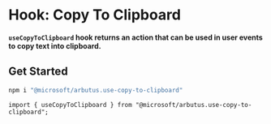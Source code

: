 # Hook: Copy To Clipboard

**`useCopyToClipboard` hook returns an action that can be used in user events to copy text into clipboard.**

## Get Started

```sh
npm i "@microsoft/arbutus.use-copy-to-clipboard"
```

```
import { useCopyToClipboard } from "@microsoft/arbutus.use-copy-to-clipboard";
```
